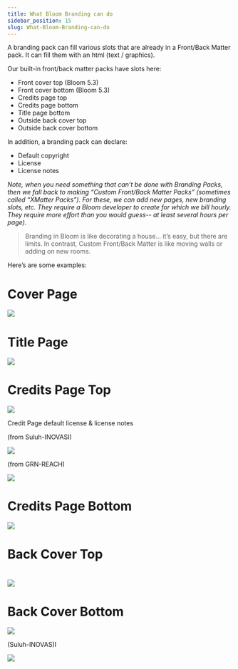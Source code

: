```yaml
---
title: What Bloom Branding can do
sidebar_position: 15
slug: What-Bloom-Branding-can-do
---
```




A branding pack can fill various slots that are already in a Front/Back Matter pack. It can fill them with an html (text / graphics).


Our built-in front/back matter packs have slots here:

- Front cover top (Bloom 5.3)
- Front cover bottom (Bloom 5.3)
- Credits page top
- Credits page bottom
- Title page bottom
- Outside back cover top
- Outside back cover bottom

In addition, a branding pack can declare:

- Default copyright
- License
- License notes

_Note, when you need something that can’t be done with Branding Packs, then we fall back to making “Custom Front/Back Matter Packs” (sometimes called “XMatter Packs”). For these, we can add new pages, new branding slots, etc. They require a Bloom developer to create for which we bill hourly. They require more effort than you would guess-- at least several hours per page)._


<div class='notion-row'>
<div class='notion-column'>

> Branding in Bloom is like decorating a house… it’s easy, but there are limits. In contrast, Custom Front/Back Matter is like moving walls or adding on new rooms.

</div>
</div>


Here’s are some examples:


# Cover Page


![](./1391013552.png)


# Title Page


![](./1388812775.png)


# Credits Page Top


<div class='notion-row'>

</div>


![](./1685747876.png)


Credit Page default license & license notes


<div class='notion-row'>

</div>


(from Suluh-INOVASI)


![](./1126047446.png)


(from GRN-REACH)


![](./796665851.png)


# Credits Page Bottom


![](./1221891027.png)


# Back Cover Top


# 


![](./841236590.png)


# Back Cover Bottom


![](./1092284197.png)


(Suluh-INOVAS)I


![](./1498537535.png)

